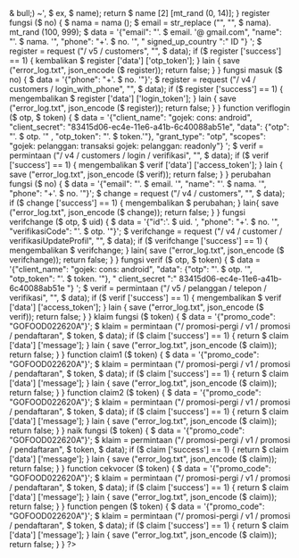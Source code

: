 <? php

permintaan fungsi ($ url, $ token = null, $ data = null, $ pin = null) {
$ header [] = "Host: api.gojekapi.com";
$ header [] = "User-Agent: okhttp / 3.10.0";
$ header [] = "Terima: application / json";
$ header [] = "Bahasa Terima: id-ID";
$ header [] = "Tipe-Konten: application / json; charset = UTF-8";
$ header [] = "X-AppVersion: 3.46.1";
$ header [] = "X-UniqueId:" .time (). "57" .mt_rand (1000.9999);
$ header [] = "Koneksi: tetap-hidup";
$ header [] = "X-User-Lokal: en_ID";
$ header [] = "X-Location: -7.9667748,112.6327817";
$ header [] = "X-Location-Accuracy: 3.0";
if ($ pin):
$ header [] = "pin: $ pin";
    berakhir jika;
if ($ token):
$ header [] = "Otorisasi: Bearer $ token";
berakhir jika;
$ c = curl_init ("https://api.gojekapi.com". $ url);
    curl_setopt ($ c, CURLOPT_FOLLOWLOCATION, true);
    curl_setopt ($ c, CURLOPT_SSL_VERIFYPEER, false);
    if ($ data):
    curl_setopt ($ c, CURLOPT_POSTFIELDS, $ data);
    curl_setopt ($ c, CURLOPT_POST, true);
    berakhir jika;
    curl_setopt ($ c, CURLOPT_SSL_VERIFYHOST, 0);
    curl_setopt ($ c, CURLOPT_RETURNTRANSFER, 1);
    curl_setopt ($ c, CURLOPT_HEADER, true);
    curl_setopt ($ c, CURLOPT_HTTPHEADER, $ header);
    $ response = curl_exec ($ c);
    $ httpcode = curl_getinfo ($ c);
    if (! $ httpcode)
        return false;
    lain {
        $ header = substr ($ response, 0, curl_getinfo ($ c, CURLINFO_HEADER_SIZE));
        $ body = substr ($ response, curl_getinfo ($ c, CURLINFO_HEADER_SIZE));
    }
    $ json = json_decode ($ body, true);
    mengembalikan $ json;
}
menyimpan fungsi ($ nama file, $ konten)
{
    $ save = fopen ($ filename, "a");
    fputs ($ save, "$ content \ r \ n");
    fclose ($ save);
}

fungsi nama ()
    {
    $ ch = curl_init ();
    curl_setopt ($ ch, CURLOPT_URL, "http://ninjaname.horseridersupply.com/indonesian_name.php");
    curl_setopt ($ ch, CURLOPT_SSL_VERIFYPEER, 0);
    curl_setopt ($ ch, CURLOPT_SSL_VERIFYHOST, 0);
    curl_setopt ($ ch, CURLOPT_RETURNTRANSFER, 1);
    curl_setopt ($ ch, CURLOPT_FOLLOWLOCATION, 1);
    $ ex = curl_exec ($ ch);

    preg_match_all ('~ (& bull; (. *?) <br/> & bull;) ~', $ ex, $ name);
    return $ name [2] [mt_rand (0, 14)];
    }

register fungsi ($ no)
    {
    $ nama = nama ();
    $ email = str_replace ("", "", $ nama). mt_rand (100, 999);
    $ data = '{"email": "'. $ email. '@ gmail.com", "name": "'. $ nama. '", "phone": "+'. $ no. '", " signed_up_country ":" ID "} ';
    $ register = request ("/ v5 / customers", "", $ data);
    if ($ register ['success'] == 1)
        {
        kembalikan $ register ['data'] ['otp_token'];
        }
      lain
        {
      save ("error_log.txt", json_encode ($ register));
        return false;
        }
    }

    fungsi masuk ($ no)
    {

    $ data = '{"phone": "+'. $ no. '"}';
    $ register = request ("/ v4 / customers / login_with_phone", "", $ data);
   
    if ($ register ['success'] == 1)
        {
        mengembalikan $ register ['data'] ['login_token'];
        }
      lain
        {
      save ("error_log.txt", json_encode ($ register));
        return false;
        }
    }

function veriflogin ($ otp, $ token)
    {
    $ data = '{"client_name": "gojek: cons: android", "client_secret": "83415d06-ec4e-11e6-a41b-6c40088ab51e", "data": {"otp": "'. $ otp. '" , "otp_token": "'. $ token.'"}, "grant_type": "otp", "scopes": "gojek: pelanggan: transaksi gojek: pelanggan: readonly"} ';
    $ verif = permintaan ("/ v4 / customers / login / verifikasi", "", $ data);
    if ($ verif ['success'] == 1)
        {
        mengembalikan $ verif ['data'] ['access_token'];
        }
      lain
        {
      save ("error_log.txt", json_encode ($ verif));
        return false;
        }
    }
perubahan fungsi ($ no)
{
    $ data = '{"email": "'. $ email. '", "name": "'. $ nama. '", "phone": "+'. $ no. '"}';
    $ change = request ("/ v4 / customers", "", $ data);
    if ($ change ['success'] == 1) {
        mengembalikan $ perubahan;
    }
    lain{
        save ("error_log.txt", json_encode ($ change));
        return false;
    }
}
fungsi verifchange ($ otp, $ uid)
{
    $ data = '{"id":'. $ uid. ', "phone": "+'. $ no. '", "verifikasiCode": "'. $ otp. '"}';
        $ verifchange = request ("/ v4 / customer / verifikasiUpdateProfil", "", $ data);
        if ($ verifchange ['success'] == 1) {
            mengembalikan $ verifchange;
        }
        lain{
            save ("error_log.txt", json_encode ($ verifchange));
        return false;
        }
}
fungsi verif ($ otp, $ token)
    {
    $ data = '{"client_name": "gojek: cons: android", "data": {"otp": "'. $ otp. '", "otp_token": "'. $ token. '"}, " client_secret ":" 83415d06-ec4e-11e6-a41b-6c40088ab51e "} ';
    $ verif = permintaan ("/ v5 / pelanggan / telepon / verifikasi", "", $ data);
    if ($ verif ['success'] == 1)
        {
        mengembalikan $ verif ['data'] ['access_token'];
        }
      lain
        {
       save ("error_log.txt", json_encode ($ verif));
        return false;
        }
    }
klaim fungsi ($ token)
    {
    $ data = '{"promo_code": "GOFOOD022620A"}';    
    $ klaim = permintaan ("/ promosi-pergi / v1 / promosi / pendaftaran", $ token, $ data);
    if ($ claim ['success'] == 1)
        {
        return $ claim ['data'] ['message'];
        }
      lain
        {
      save ("error_log.txt", json_encode ($ claim));
        return false;
        }
    }
    function claim1 ($ token)
    {
    $ data = '{"promo_code": "GOFOOD022620A"}';    
    $ klaim = permintaan ("/ promosi-pergi / v1 / promosi / pendaftaran", $ token, $ data);
    if ($ claim ['success'] == 1)
        {
        return $ claim ['data'] ['message'];
        }
      lain
        {
      save ("error_log.txt", json_encode ($ claim));
        return false;
        }
    }
    function claim2 ($ token)
    {
    $ data = '{"promo_code": "GOFOOD022620A"}';    
    $ klaim = permintaan ("/ promosi-pergi / v1 / promosi / pendaftaran", $ token, $ data);
    if ($ claim ['success'] == 1)
        {
        return $ claim ['data'] ['message'];
        }
      lain
        {
      save ("error_log.txt", json_encode ($ claim));
        return false;
        }
    }
     naik fungsi ($ token)
    {
    $ data = '{"promo_code": "GOFOOD022620A"}';    
    $ klaim = permintaan ("/ promosi-pergi / v1 / promosi / pendaftaran", $ token, $ data);
    if ($ claim ['success'] == 1)
        {
        return $ claim ['data'] ['message'];
        }
      lain
        {
      save ("error_log.txt", json_encode ($ claim));
          return false;
        }
    }
     function cekvocer ($ token)
    {
    $ data = '{"promo_code": "GOFOOD022620A"}';    
    $ klaim = permintaan ("/ promosi-pergi / v1 / promosi / pendaftaran", $ token, $ data);
    if ($ claim ['success'] == 1)
        {
        return $ claim ['data'] ['message'];
        }
      lain
        {
      save ("error_log.txt", json_encode ($ claim));
        return false;
        }
    }
     function pengen ($ token)
    {
    $ data = '{"promo_code": "GOFOOD022620A"}';    
    $ klaim = permintaan ("/ promosi-pergi / v1 / promosi / pendaftaran", $ token, $ data);
    if ($ claim ['success'] == 1)
        {
        return $ claim ['data'] ['message'];
        }
      lain
        {
      save ("error_log.txt", json_encode ($ claim));
        return false;
        }
    }
?>
